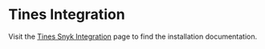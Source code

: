 # Tines Integration

Visit the [Tines Snyk Integration](https://www.tines.com/library/stories?s=snyk) page to find the installation documentation.
